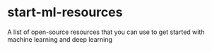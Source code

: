 # start-ml-resources
A list of open-source resources that you can use to get started with machine learning and deep learning
